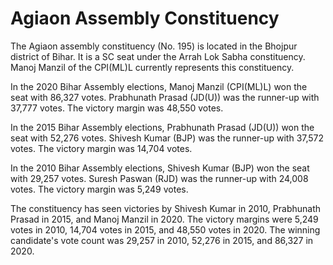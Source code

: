 # Agiaon Assembly Constituency

The Agiaon assembly constituency (No. 195) is located in the Bhojpur district of Bihar. It is a SC seat under the Arrah Lok Sabha constituency. Manoj Manzil of the CPI(ML)L currently represents this constituency.

In the 2020 Bihar Assembly elections, Manoj Manzil (CPI(ML)L) won the seat with 86,327 votes. Prabhunath Prasad (JD(U)) was the runner-up with 37,777 votes. The victory margin was 48,550 votes.

In the 2015 Bihar Assembly elections, Prabhunath Prasad (JD(U)) won the seat with 52,276 votes. Shivesh Kumar (BJP) was the runner-up with 37,572 votes. The victory margin was 14,704 votes.

In the 2010 Bihar Assembly elections, Shivesh Kumar (BJP) won the seat with 29,257 votes. Suresh Paswan (RJD) was the runner-up with 24,008 votes. The victory margin was 5,249 votes.

The constituency has seen victories by Shivesh Kumar in 2010, Prabhunath Prasad in 2015, and Manoj Manzil in 2020. The victory margins were 5,249 votes in 2010, 14,704 votes in 2015, and 48,550 votes in 2020. The winning candidate's vote count was 29,257 in 2010, 52,276 in 2015, and 86,327 in 2020.
